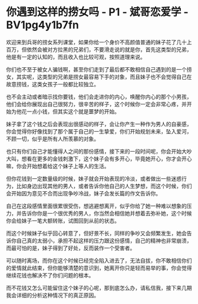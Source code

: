 # 你遇到这样的捞女吗 - P1 - 斌哥恋爱学 - BV1pg4y1b7fn

欢迎来到兵哥的捞女系列课堂，如果你给一个身价不高颜值普通的妹子花了几十上百万，但依然会被对方拉黑的兄弟们，不要滑走说的就是你，首先这类型的兄弟，他是有一定的认知的，而且收入也比较可观，按照道理来说。

你们也不至于被女人骗钱啊，甚至你们走到了最后都不敢相信自己遇到的是一个捞女，其实呢，这类型的兄弟是捞女最容易下手的对象，而且妹子也不会觉得自己在故意捞钱，这类女孩子一般都比较独立。

也不会主动或者暗示找你要钱，他们会走进你的内心，唤醒你内心的那个小男孩，他们会给你展现出自己很努力，很辛苦的样子，这个时候你一定会非常心疼，并开始为他花一点小钱，但其实这个就是噩梦的开始。

妹子拿了这个钱之后会表现出很感动的样子，会让你产生一种作为男人的自豪感，你会觉得你好像找到了那个属于自己的一生挚爱，你们开始规划未来，坠入爱河，不顾一切，似乎是所有人所羡慕的对象。

也只有你们自己才能懂得人之间的那份感情，接下来的一段时间呢，你会开始大吵大叫，想看在更多的金钱刺激下，这个妹子会有多开心，毕竟她开心，你才会开心嘛，你会开始想着给这个妹子上等人的生活。

但你花钱到一定数量级的时候，妹子就会开始表现的冷淡，或者做出一些迷惑行为，比如身边出现其他的男人，或者告诉你他自己的人生梦想，而这个时候，你们会开始因为意见不合而出现争吵冷战，妹子会发长篇的作文告诉你。

自己在这段感情里面很累很受伤，想逃避想离开，似乎你给了她一种难以想象的压力，并告诉你你是一个很优秀的男人，你当然会相信她并想着去弥补她，这个时候你会给妹子一笔大额转账，试图回到从前的状态。

而这个时候妹子似乎回心转意了，但好景不长，同样的争吵又会频繁发生，她会告诉你自己真的太弱小，承担不起这样的压力跟这份感情，自己的精神也非常崩溃，而最可怕的是，妹子得到了好处，反而装作一个受害者。

可以随时离场，而你在这个时候已经完全陷入进去了，无法自拔，你不敢相信你们的爱情就此结束，但你能够清楚的意识到，她离开你只是轻而易举的事，你会觉得继续花钱也解决不了你们问题的根本。

而不花钱又怎么可能留住这个妹子的心呢，那到底怎么办，请私信我，接下来几期我会详细的分析这种情况下的真正原因。